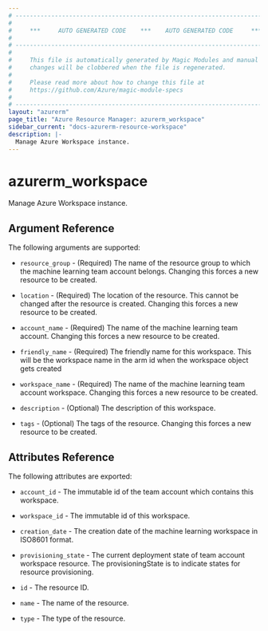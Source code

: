 ```yaml
---
# ----------------------------------------------------------------------------
#
#     ***     AUTO GENERATED CODE    ***    AUTO GENERATED CODE     ***
#
# ----------------------------------------------------------------------------
#
#     This file is automatically generated by Magic Modules and manual
#     changes will be clobbered when the file is regenerated.
#
#     Please read more about how to change this file at
#     https://github.com/Azure/magic-module-specs
#
# ----------------------------------------------------------------------------
layout: "azurerm"
page_title: "Azure Resource Manager: azurerm_workspace"
sidebar_current: "docs-azurerm-resource-workspace"
description: |-
  Manage Azure Workspace instance.
---
```


# azurerm_workspace

Manage Azure Workspace instance.


## Argument Reference

The following arguments are supported:

* `resource_group` - (Required) The name of the resource group to which the machine learning team account belongs. Changing this forces a new resource to be created.

* `location` - (Required) The location of the resource. This cannot be changed after the resource is created. Changing this forces a new resource to be created.

* `account_name` - (Required) The name of the machine learning team account. Changing this forces a new resource to be created.

* `friendly_name` - (Required) The friendly name for this workspace. This will be the workspace name in the arm id when the workspace object gets created

* `workspace_name` - (Required) The name of the machine learning team account workspace. Changing this forces a new resource to be created.

* `description` - (Optional) The description of this workspace.

* `tags` - (Optional) The tags of the resource. Changing this forces a new resource to be created.

## Attributes Reference

The following attributes are exported:

* `account_id` - The immutable id of the team account which contains this workspace.

* `workspace_id` - The immutable id of this workspace.

* `creation_date` - The creation date of the machine learning workspace in ISO8601 format.

* `provisioning_state` - The current deployment state of team account workspace resource. The provisioningState is to indicate states for resource provisioning.

* `id` - The resource ID.

* `name` - The name of the resource.

* `type` - The type of the resource.
